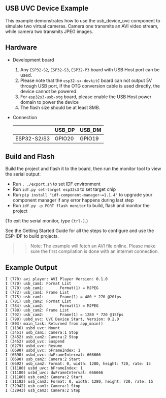 ## USB UVC Device Example

This example demonstrates how to use the usb_device_uvc component to simulate two virtual cameras. Camera one transmits an AVI video stream, while camera two transmits JPEG images.

## Hardware

* Development board

  1. Any `ESP32-S2`, `ESP32-S3`, `ESP32-P3` board with USB Host port can be used.
  2. Please note that the `esp32-sx-devkitC` board can not output 5V through USB port, If the OTG conversion cable is used directly, the device cannot be powered.
  3. For `esp32s3-usb-otg` board, please enable the USB Host power domain to power the device
  4. The flash size should be at least 8MB.

* Connection

    ||USB_DP|USB_DM|
    |--|--|--|
    |ESP32-S2/S3|GPIO20|GPIO19|

## Build and Flash

Build the project and flash it to the board, then run the monitor tool to view the serial output:

* Run `. ./export.sh` to set IDF environment
* Run `idf.py set-target esp32s3` to set target chip
* Run `pip install "idf-component-manager~=1.1.4"` to upgrade your component manager if any error happens during last step
* Run `idf.py -p PORT flash monitor` to build, flash and monitor the project

(To exit the serial monitor, type `Ctrl-]`.)

See the Getting Started Guide for all the steps to configure and use the ESP-IDF to build projects.

>> Note: The example will fetch an AVI file online. Please make sure the first compilation is done with an internet connection.

## Example Output

```
I (770) avi player: AVI Player Version: 0.1.0
I (770) usb_cam1: Format List
I (770) usb_cam1:       Format(1) = MJPEG
I (772) usb_cam1: Frame List
I (775) usb_cam1:       Frame(1) = 480 * 270 @20fps
I (781) usb_cam2: Format List
I (784) usb_cam2:       Format(1) = MJPEG
I (788) usb_cam2: Frame List
I (792) usb_cam2:       Frame(1) = 1280 * 720 @15fps
I (798) usbd_uvc: UVC Device Start, Version: 0.2.0
I (803) main_task: Returned from app_main()
I (1136) usbd_uvc: Mount
I (3451) usb_cam1: Camera:1 Stop
I (3452) usb_cam2: Camera:2 Stop
I (3452) usbd_uvc: Suspend
I (6279) usbd_uvc: Resume
I (6690) usbd_uvc: bFrameIndex: 1
I (6690) usbd_uvc: dwFrameInterval: 666666
I (6690) usb_cam2: Camera:2 Start
I (6692) usb_cam2: Format: 0, width: 1280, height: 720, rate: 15
I (11180) usbd_uvc: bFrameIndex: 1
I (11180) usbd_uvc: dwFrameInterval: 666666
I (11180) usb_cam2: Camera:2 Start
I (11182) usb_cam2: Format: 0, width: 1280, height: 720, rate: 15
I (32942) usb_cam1: Camera:1 Stop
I (32943) usb_cam2: Camera:2 Stop

```
